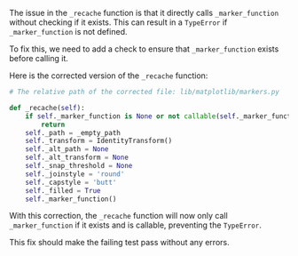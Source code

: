 The issue in the `_recache` function is that it directly calls `_marker_function` without checking if it exists. This can result in a `TypeError` if `_marker_function` is not defined. 

To fix this, we need to add a check to ensure that `_marker_function` exists before calling it.

Here is the corrected version of the `_recache` function:

```python
# The relative path of the corrected file: lib/matplotlib/markers.py

def _recache(self):
    if self._marker_function is None or not callable(self._marker_function):
        return
    self._path = _empty_path
    self._transform = IdentityTransform()
    self._alt_path = None
    self._alt_transform = None
    self._snap_threshold = None
    self._joinstyle = 'round'
    self._capstyle = 'butt'
    self._filled = True
    self._marker_function()
```

With this correction, the `_recache` function will now only call `_marker_function` if it exists and is callable, preventing the `TypeError`.

This fix should make the failing test pass without any errors.